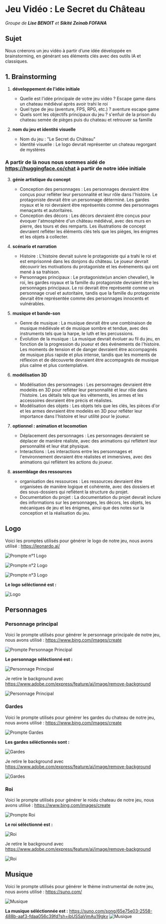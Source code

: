 # Jeu Vidéo : Le Secret du Château

_Groupe de **Lise BENOIT** et **Sikité Zeinab FOFANA**_

## Sujet

Nous créerons un jeu vidéo à partir d’une idée développée en brainstorming, en générant ses éléments clés avec des outils IA et classiques.

## 1. Brainstorming

1. **développement de l'idée initiale**

   - Quelle est l'idée principale de votre jeu vidéo ? Escape game dans un chateau médiéval après avoir trahi le roi
   - Quel type de jeu (aventure, FPS, RPG, etc.) ? aventure escape game
   - Quels sont les objectifs principaux du jeu ? s'enfuir de la prison du chateau semée de pièges puis du chateau et retrouver sa famille

2. **nom du jeu et identité visuelle**

   - Nom du jeu : "Le Secret du Château"
   - Identité visuelle : Le logo devrait représenter un chateau regorgant de mystères

### A partir de là nous nous sommes aidé de https://huggingface.co/chat à partir de notre idée initiale

3. **génie artistique du concept**

   - Conception des personnages : Les personnages devraient être conçus pour refléter leur personnalité et leur rôle dans l'histoire. Le protagoniste devrait être un personnage déterminé. Les gardes royaux et le roi devraient être représentés comme des personnages menaçants et autoritaires.
   - Conception des décors : Les décors devraient être conçus pour évoquer l'atmosphère d'un château médiéval, avec des murs en pierre, des tours et des remparts. Les illustrations de concept devraient refléter les éléments clés tels que les pièges, les énigmes et les objets à collecter.

4. **scénario et narration**

   - Histoire : L'histoire devrait suivre le protagoniste qui a trahi le roi et est emprisonné dans les donjons du château. Le joueur devrait découvrir les motivations du protagoniste et les événements qui ont mené à sa trahison.
   - Personnages principaux : Le protagoniste(un ancien chevalier), le roi, les gardes royaux et la famille du protagoniste devraient être les personnages principaux. Le roi devrait être représenté comme un personnage cruel et autoritaire, tandis que la famille du protagoniste devrait être représentée comme des personnages innocents et vulnérables.

5. **musique et bande-son**

   - Genre de musique : La musique devrait être une combinaison de musique médiévale et de musique sombre et tendue, avec des instruments tels que la harpe, le luth et les percussions.
   - Évolution de la musique : La musique devrait évoluer au fil du jeu, en fonction de la progression du joueur et des événements de l'histoire. Les moments de tension et de danger devraient être accompagnés de musique plus rapide et plus intense, tandis que les moments de réflexion et de découverte devraient être accompagnés de musique plus calme et plus contemplative.

6. **modélisation 3D**

   - Modélisation des personnages : Les personnages devraient être modelés en 3D pour refléter leur personnalité et leur rôle dans l'histoire. Les détails tels que les vêtements, les armes et les accessoires devraient être précis et réalistes.
   - Modélisation des objets : Les objets tels que les clés, les pièces d'or et les armes devraient être modelés en 3D pour refléter leur importance dans l'histoire et leur utilité pour le joueur.

7. **optionnel : animation et locomotion**

   - Déplacement des personnages : Les personnages devraient se déplacer de manière réaliste, avec des animations qui reflètent leur personnalité et leur état physique.
   - Interactions : Les interactions entre les personnages et l'environnement devraient être réalistes et immersives, avec des animations qui reflètent les actions du joueur.

8. **assemblage des ressources**
   - organisation des ressources : Les ressources devraient être organisées de manière logique et cohérente, avec des dossiers et des sous-dossiers qui reflètent la structure du projet.
   - Documentation du projet : La documentation du projet devrait inclure des informations sur les personnages, les décors, les objets, les mécaniques de jeu et les énigmes, ainsi que des notes sur la conception et la réalisation du jeu.

## Logo

Voici les promptes utilisés pour générer le logo de notre jeu, nous avons utilisé : https://leonardo.ai/

![Prompte n°1 Logo](images\promptLogo1.png)

![Prompte n°2 Logo](images\IMAGELOGO1.png)

![Prompte n°3 Logo](images\IMAGELOGO2.png)

**Le logo séléctionné est :**

![Logo](images\Logo.jpeg)

## Personnages

### Personnage principal

Voici le prompte utilisés pour générer le personnage principale de notre jeu, nous avons utilisé : https://www.bing.com/images/create

![Prompte Personnage Principal](images\personnagePrincipal.png)

**Le personnage séléctionné est :**

![Personnage Principal](images\PersoPrincipal.jpg)

Je retire le background avec https://www.adobe.com/express/feature/ai/image/remove-background

![Personnage Principal](images\PersoPrincipalRemoveBg.png)

### Gardes

Voici le prompte utilisés pour générer les gardes du chateau de notre jeu, nous avons utilisé : https://www.bing.com/images/create

![Prompte Gardes](images\GardePrompte.png)

**Les gardes séléctionnés sont :**

![Gardes](images\gardes.jpg)

Je retire le background avec https://www.adobe.com/express/feature/ai/image/remove-background

![Gardes](images\Gardes_remove_bg.png)

### Roi

Voici le prompte utilisés pour générer le roidu chateau de notre jeu, nous avons utilisé : https://www.bing.com/images/create

![Prompte Roi](images\PrompteRoi.png)

**Le roi séléctionné est :**

![Roi](images\Roi.jpg)

Je retire le background avec https://www.adobe.com/express/feature/ai/image/remove-background

![Roi](images\RoiRemoveBg.png)

## Musique

Voici le prompte utilisés pour générer le thème instrumental de notre jeu, nous avons utilisé : https://suno.com/

![Musique](images\prompteMusique.png)

**La musique séléctionnée est :**
https://suno.com/song/65e75e03-2558-488b-aaf3-fdaa056c39fd?sh=ibUSSaVjmAu19gkv
![Musique](images\musique.png)
